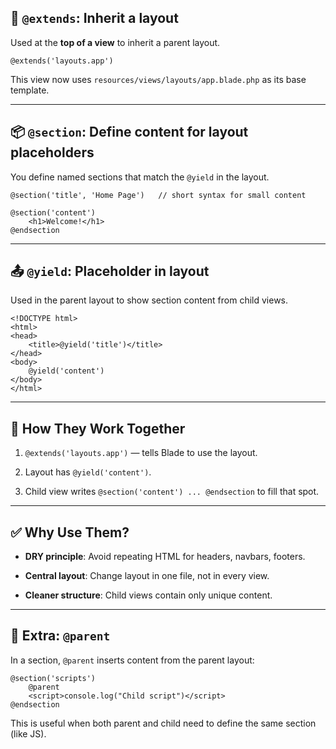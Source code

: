 ## 🧱 `@extends`: Inherit a layout

Used at the **top of a view** to inherit a parent layout.

```blade
@extends('layouts.app')
```

This view now uses `resources/views/layouts/app.blade.php` as its base template.

---

## 📦 `@section`: Define content for layout placeholders

You define named sections that match the `@yield` in the layout.

```blade
@section('title', 'Home Page')   // short syntax for small content

@section('content')
    <h1>Welcome!</h1>
@endsection
```

---

## 📤 `@yield`: Placeholder in layout

Used in the parent layout to show section content from child views.

```blade
<!DOCTYPE html>
<html>
<head>
    <title>@yield('title')</title>
</head>
<body>
    @yield('content')
</body>
</html>
```

---

## 🔁 How They Work Together

1. `@extends('layouts.app')` — tells Blade to use the layout.
    
2. Layout has `@yield('content')`.
    
3. Child view writes `@section('content') ... @endsection` to fill that spot.
    

---

## ✅ Why Use Them?

- **DRY principle**: Avoid repeating HTML for headers, navbars, footers.
    
- **Central layout**: Change layout in one file, not in every view.
    
- **Cleaner structure**: Child views contain only unique content.
    

---

## 🧠 Extra: `@parent`

In a section, `@parent` inserts content from the parent layout:

```blade
@section('scripts')
    @parent
    <script>console.log("Child script")</script>
@endsection
```

This is useful when both parent and child need to define the same section (like JS).

